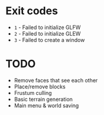 # Exit codes

- `1` - Failed to initialize GLFW
- `2` - Failed to initialize GLEW
- `3` - Failed to create a window

# TODO

- Remove faces that see each other
- Place/remove blocks
- Frustum culling
- Basic terrain generation
- Main menu & world saving